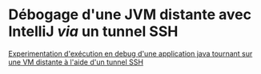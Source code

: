 # Débogage d'une JVM distante avec IntelliJ _via_ un tunnel SSH

[Experimentation d'exécution en debug d'une application java tournant sur une VM distante à l'aide d'un tunnel SSH](https://fbibonne.github.io/remote-debug/)
